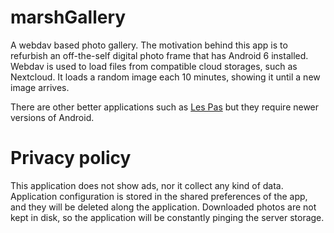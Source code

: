 # marshGallery

A webdav based photo gallery.
The motivation behind this app is to refurbish an off-the-self digital photo frame that has Android 
6 installed.
Webdav is used to load files from compatible cloud storages, such as Nextcloud.
It loads a random image each 10 minutes, showing it until a new image arrives.

There are other better applications such as [Les Pas](https://f-droid.org/packages/site.leos.apps.lespas/)
but they require newer versions of Android.

# Privacy policy

This application does not show ads, nor it collect any kind of data. Application configuration is 
stored in the shared preferences of the app, and they will be deleted along the application.
Downloaded photos are not kept in disk, so the application will be constantly pinging the server
storage.